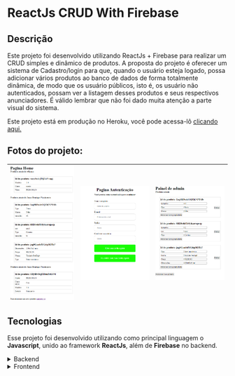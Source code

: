 # ReactJs CRUD With Firebase

## Descrição
Este projeto foi desenvolvido utilizando ReactJs + Firebase para realizar um CRUD simples e dinâmico de produtos. A proposta do projeto é oferecer um sistema de Cadastro/login para que, quando o usuário esteja logado, possa adicionar vários produtos ao banco de dados de forma totalmente dinâmica, de modo que os usuário públicos, isto é, os usuário não autenticados, possam ver a listagem desses produtos e seus respectivos anunciadores. É válido lembrar que não foi dado muita atenção a parte visual do sistema.


Este projeto está em produção no Heroku, você pode acessa-lô [clicando aqui.](https://frontend-crud-firebase.herokuapp.com/)

## Fotos do projeto:

![](prints/home.png)  |  ![](prints/auth.png) |  ![](prints/admin.png)  | 
:---------------:|:----------------:|:-----------------:|


## Tecnologias
Esse projeto foi desenvolvido utilizando como principal linguagem o **Javascript**, unido ao framework **ReactJs**, além de **Firebase** no backend.

<details>
  <summary>Backend</summary>

 - Firebase auth
 - Firebase Google SignIn auth
 - Firebase Firestore

</details>

<details>
  <summary>Frontend</summary>
  
 - Javascript
 - Firebase auth
 - React Router Dom
 - HTML
 - CSS

</details>
